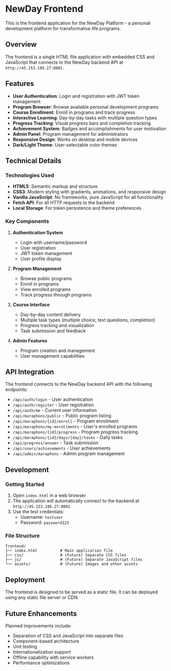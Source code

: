# NewDay Frontend

This is the frontend application for the NewDay Platform - a personal development platform for transformative life programs.

## Overview

The frontend is a single HTML file application with embedded CSS and JavaScript that connects to the NewDay backend API at `http://45.153.189.27:8001`.

## Features

- **User Authentication**: Login and registration with JWT token management
- **Program Browser**: Browse available personal development programs
- **Course Enrollment**: Enroll in programs and track progress
- **Interactive Learning**: Day-by-day tasks with multiple question types
- **Progress Tracking**: Visual progress bars and completion tracking
- **Achievement System**: Badges and accomplishments for user motivation
- **Admin Panel**: Program management for administrators
- **Responsive Design**: Works on desktop and mobile devices
- **Dark/Light Theme**: User-selectable color themes

## Technical Details

### Technologies Used

- **HTML5**: Semantic markup and structure
- **CSS3**: Modern styling with gradients, animations, and responsive design
- **Vanilla JavaScript**: No frameworks, pure JavaScript for all functionality
- **Fetch API**: For all HTTP requests to the backend
- **Local Storage**: For token persistence and theme preferences

### Key Components

1. **Authentication System**
   - Login with username/password
   - User registration
   - JWT token management
   - User profile display

2. **Program Management**
   - Browse public programs
   - Enroll in programs
   - View enrolled programs
   - Track progress through programs

3. **Course Interface**
   - Day-by-day content delivery
   - Multiple task types (multiple choice, text questions, completion)
   - Progress tracking and visualization
   - Task submission and feedback

4. **Admin Features**
   - Program creation and management
   - User management capabilities

## API Integration

The frontend connects to the NewDay backend API with the following endpoints:

- `/api/auth/login` - User authentication
- `/api/auth/register` - User registration
- `/api/auth/me` - Current user information
- `/api/maraphons/public` - Public program listing
- `/api/maraphons/{id}/enroll` - Program enrollment
- `/api/maraphons/my-enrollments` - User's enrolled programs
- `/api/maraphons/{id}/progress` - Program progress tracking
- `/api/maraphons/{id}/days/{day}/tasks` - Daily tasks
- `/api/progress/answer` - Task submission
- `/api/users/achievements` - User achievements
- `/api/admin/maraphons` - Admin program management

## Development

### Getting Started

1. Open `index.html` in a web browser
2. The application will automatically connect to the backend at `http://45.153.189.27:8001`
3. Use the test credentials:
   - Username: `testuser`
   - Password: `password123`

### File Structure

```
frontend/
├── index.html          # Main application file
├── css/                # (Future) Separate CSS files
├── js/                 # (Future) Separate JavaScript files
└── assets/             # (Future) Images and other assets
```

## Deployment

The frontend is designed to be served as a static file. It can be deployed using any static file server or CDN.

## Future Enhancements

Planned improvements include:
- Separation of CSS and JavaScript into separate files
- Component-based architecture
- Unit testing
- Internationalization support
- Offline capability with service workers
- Performance optimizations